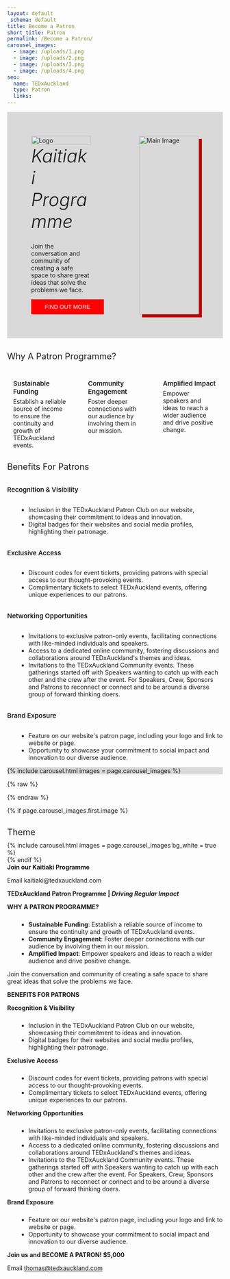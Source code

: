 ```yaml
---
layout: default
_schema: default
title: Become a Patron
short_title: Patron
permalink: /Become a Patron/
carousel_images:
  - image: /uploads/1.png
  - image: /uploads/2.png
  - image: /uploads/3.png
  - image: /uploads/4.png
seo:
  name: TEDxAuckland
  type: Patron
  links:
---
```

<style>
  .header-section, .carousel {
    max-width: 1200px;
    width: 100%;
    background-color: #d9d9d9;
    display: flex;
    justify-content: space-between;
    margin: 0 auto; /* Center the header */
  }
  .left-column {
    width: 50%;
    padding: 4em;
    box-sizing: border-box;
    align-content: center;
    display: flex;
    flex-direction: column;
    justify-content: center;
  }
  .left-column img {
    max-width: 400px; /* or your preferred size */
    width: 100%;
    height: auto;
  }
  .left-column p {
    /* Styling for your paragraph */
  }
  .left-column button {
    background-color: red;
    color: white;
    border: none;
    padding: 10px 20px;
    cursor: pointer;
    text-transform: uppercase;
    width: 170px;
    /* Add any additional button styling here */
  }
  .right-column {
    width: 50%;
    position: relative;
    padding: 4em;
    box-sizing: border-box;
  }
  .right-column img {
    width: 100%;
    height: auto;
    position: relative;
    z-index: 2;
    box-shadow: 7px 7px 0 0 #be0000;
  }
  .patron-subheader {
    font-style: italic;
    font-size: 42px;
    font-weight: 300;
    margin-top: 0px;
    margin-bottom: 10px;
  }

  .columns {
    display: flex;
    flex-direction: row;
    justify-content: space-around;
  }
  .snip {
    width: 25%;
  }

  .section h3 {
    margin: 30px 0 10px;
    text-transform: capitalize;
    font-size: 20px;
    font-weight: 400;
  }

  .section h4 {
    margin: 2rem 0 0rem;
    padding-bottom: 0.3rem;
    font-size: 15px;
    font-weight: 600;
  }

  li {
    margin-left: 26px;
  }

  ul {
    padding-top: 10px;
  }

  section {
    min-height: 0;
  }
</style>

<section class="header-section container">
  <div class="left-column">
    <img src="https://tedxauckland.com/assets/images/tedx-auckland-logo-black.svg" alt="Logo" />
    <h2 class="patron-subheader">Kaitiaki Programme</h2>
    <p>Join the conversation and community of creating a safe space to share great ideas that solve the problems we face.</p>
    <button>Find Out More</button>
  </div>
  <div class="right-column">
    <img src="https://fastly.picsum.photos/id/1/5000/3333.jpg?hmac=Asv2DU3rA_5D1xSe22xZK47WEAN0wjWeFOhzd13ujW4" alt="Main Image" />
  </div>
</section>

<section class="section">
  <div class="container">
    <h3>Why a patron programme?</h3>
    <div class="columns">
      <div class="snip">
        <h4> Sustainable Funding </h4>
        <div class="snip-content">  Establish a reliable source of income to ensure the continuity and growth of TEDxAuckland events.
        </div>
      </div>
      <div class="snip">
        <h4> Community Engagement </h4>
        <div class="snip-content"> Foster deeper connections with our audience by involving them in our mission.
        </div>
      </div>
      <div class="snip">
        <h4> Amplified Impact </h4>
        <div class="snip-content"> Empower speakers and ideas to reach a wider audience and drive positive change.
        </div>
      </div>
    </div>
  </div>
</section>

<section class="section">
  <div class="container">
    <h3>Benefits for patrons</h3>
    <h4>Recognition &amp; Visibility </h4>
    <ul>
      <li>Inclusion in the TEDxAuckland Patron Club on our website, showcasing their commitment to ideas and innovation.</li>
      <li>Digital badges for their websites and social media profiles, highlighting their patronage.</li>
    </ul>
    <h4>Exclusive Access </h4>
    <ul>
      <li>Discount codes for event tickets, providing patrons with special access to our thought-provoking events.</li>
      <li>Complimentary tickets to select TEDxAuckland events, offering unique experiences to our patrons.</li>
    </ul>
    <h4>Networking Opportunities</h4>
    <ul>
      <li>Invitations to exclusive patron-only events, facilitating connections with like-minded individuals and speakers.</li>
      <li>Access to a dedicated online community, fostering discussions and collaborations around TEDxAuckland's themes and ideas.</li>
      <li>Invitations to the TEDxAuckland Community events. These gatherings started off with Speakers wanting to catch up with each other and the crew after the event. For Speakers, Crew, Sponsors and Patrons to reconnect or connect and to be around a diverse group of forward thinking doers.</li>
    </ul>
    <h4>Brand Exposure</h4>
    <ul>
      <li>Feature on our website's patron page, including your logo and link to website or page.</li>
      <li>Opportunity to showcase your commitment to social impact and innovation to our diverse audience.</li>
    </ul>
  </div>
</section>

<section class="section">
  <div class="container carousel">
    {% include carousel.html images = page.carousel_images %}
  </div>
</section>

{% raw %}
<div id="carousel">
    <Carousel :images="page.carousel_images">
</div>
{% endraw %}

<script>
var images = {{ include.images | jsonify }}
var bgWhite = false
{% if include.bg_white %}
var bgWhite = {{ include.bg_white }}
{% endif %}
new Vue({
	data: {
		images: images,
	}
}).$mount('#carousel')
</script>


{% if page.carousel_images.first.image %}
<section id="themeShowcase" class="section">
  <div class="container">
    <h3 class="section-heading section-heading--speakers">theme</h3>
    {% include carousel.html images = page.carousel_images bg_white = true %}
  </div>
</section>
{% endif %}

<section class="section">
  <div class="container">
    <strong>Join our Kaitiaki Programme </strong>
    <p> Email kaitiaki@tedxauckland.com</p>
  </div>
</section>

**TEDxAuckland Patron Programme \|** ***Driving Regular Impact***

**WHY A PATRON PROGRAMME?**

* **Sustainable Funding**: Establish a reliable source of income to ensure the continuity and growth of TEDxAuckland events.
* **Community Engagement**: Foster deeper connections with our audience by involving them in our mission.
* **Amplified Impact**: Empower speakers and ideas to reach a wider audience and drive positive change.

Join the conversation and community of creating a safe space to share great ideas that solve the problems we face.

**BENEFITS FOR PATRONS**

**Recognition & Visibility**

* Inclusion in the TEDxAuckland Patron Club on our website, showcasing their commitment to ideas and innovation.
* Digital badges for their websites and social media profiles, highlighting their patronage.

**Exclusive Access**

* Discount codes for event tickets, providing patrons with special access to our thought-provoking events.
* Complimentary tickets to select TEDxAuckland events, offering unique experiences to our patrons.

**Networking Opportunities**

* Invitations to exclusive patron-only events, facilitating connections with like-minded individuals and speakers.
* Access to a dedicated online community, fostering discussions and collaborations around TEDxAuckland's themes and ideas.
* Invitations to the TEDxAuckland Community events. These gatherings started off with Speakers wanting to catch up with each other and the crew after the event. For Speakers, Crew, Sponsors and Patrons to reconnect or connect and to be around a diverse group of forward thinking doers.

**Brand Exposure**

* Feature on our website's patron page, including your logo and link to website or page.
* Opportunity to showcase your commitment to social impact and innovation to our diverse audience.

**Join us and BECOME A PATRON! $5,000**

Email thomas@tedxauckland.com